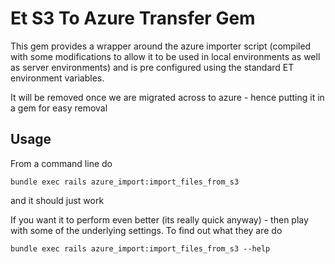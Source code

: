 # Et S3 To Azure Transfer Gem

This gem provides a wrapper around the azure importer script (compiled with some modifications to allow it to be used in local environments as well as server environments) and is pre configured
using the standard ET environment variables.

It will be removed once we are migrated across to azure - hence putting it in a gem for easy removal

## Usage

From a command line do

```
bundle exec rails azure_import:import_files_from_s3

```

and it should just work

If you want it to perform even better (its really quick anyway) - then play with some of the underlying settings.  To find out what they
are do

```
bundle exec rails azure_import:import_files_from_s3 --help

```
